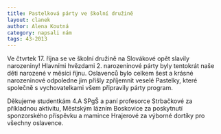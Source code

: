 ```yaml
---
title: Pastelková párty ve školní družině
layout: clanek
author: Alena Koutná
category: napsali nám
tags: 43-2013
---
```


Ve čtvrtek 17. října se ve školní družině na Slovákové opět slavily narozeniny! Hlavními hvězdami 2. narozeninové párty byly tentokrát naše děti narozené v měsíci říjnu. Oslavenců bylo celkem šest a krásné narozeninové odpoledne jim přišly zpříjemnit veselé Pastelky, které společně s vychovatelkami všem připravily párty program.

Děkujeme studentkám 4.A SPgŠ a paní profesorce Strbačkové za příkladnou aktivitu, Městským lázním Boskovice za poskytnutí sponzorského příspěvku a mamince Hrajerové za výborné dortíky pro všechny oslavence.